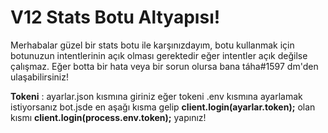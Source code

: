 # V12 Stats Botu Altyapısı!
Merhabalar güzel bir stats botu ile karşınızdayım, botu kullanmak için botunuzun intentlerinin açık olması gerektedir eğer intentler açık değilse çalışmaz.
Eğer botta bir hata veya bir sorun olursa bana táha#1597 dm'den ulaşabilirsiniz!

**Tokeni** : ayarlar.json kısmına giriniz eğer tokeni .env kısmına ayarlamak istiyorsanız bot.jsde en aşağı kısma gelip **__client.login(ayarlar.token);__** olan kısmı **__client.login(process.env.token);__** yapınız!
